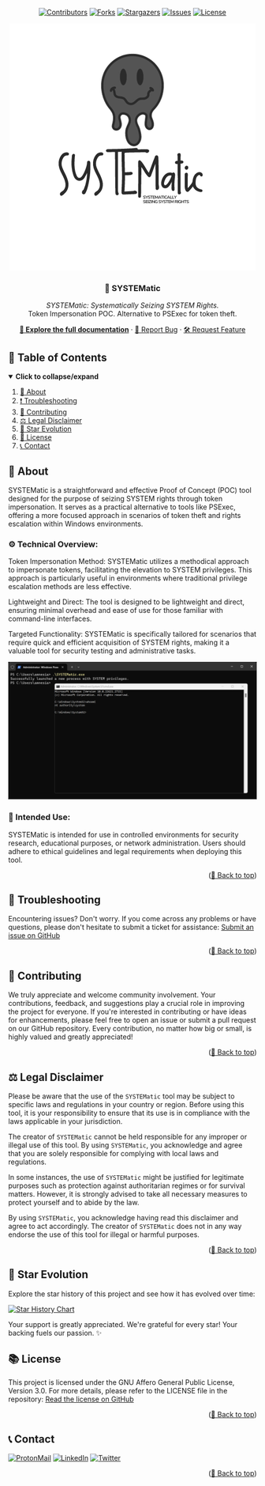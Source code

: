 <div id="top" align="center">

<!-- Shields Header -->
[![Contributors][contributors-shield]](https://github.com/franckferman/SYSTEMatic/graphs/contributors)
[![Forks][forks-shield]](https://github.com/franckferman/SYSTEMatic/network/members)
[![Stargazers][stars-shield]](https://github.com/franckferman/SYSTEMatic/stargazers)
[![Issues][issues-shield]](https://github.com/franckferman/SYSTEMatic/issues)
[![License][license-shield]](https://github.com/franckferman/SYSTEMatic/blob/stable/LICENSE)

<!-- Logo -->
<a href="https://github.com/franckferman/SYSTEMatic">
  <img src="https://raw.githubusercontent.com/franckferman/SYSTEMatic/main/docs/github/graphical_resources/Logo-Without_background-SYSTEMatic.png" alt="SYSTEMatic Logo" width="auto" height="auto">
</a>

<!-- Title & Tagline -->
<h3 align="center">👻 SYSTEMatic</h3>
<p align="center">
    <em>SYSTEMatic: Systematically Seizing SYSTEM Rights.</em>
    <br>
    Token Impersonation POC. Alternative to PSExec for token theft.
</p>

<!-- Links & Demo -->
<p align="center">
    <a href="https://github.com/franckferman/SYSTEMatic/blob/stable/README.md" class="button-style"><strong>📘 Explore the full documentation</strong></a>
    ·
    <a href="https://github.com/franckferman/SYSTEMatic/issues">🐞 Report Bug</a>
    ·
    <a href="https://github.com/franckferman/SYSTEMatic/issues">🛠️ Request Feature</a>
</p>

</div>

## 📜 Table of Contents

<details open>
  <summary><strong>Click to collapse/expand</strong></summary>
  <ol>
    <li><a href="#-about">📖 About</a></li>
    <li><a href="#-troubleshooting">❗ Troubleshooting</a></li>
    <li><a href="#-contributing">🤝 Contributing</a></li>
    <li><a href="#-legal-disclaimer">⚖️ Legal Disclaimer</a></li>
    <li><a href="#-star-evolution">🌠 Star Evolution</a></li>
    <li><a href="#-license">📜 License</a></li>
    <li><a href="#-contact">📞 Contact</a></li>
  </ol>
</details>

## 📖 About

SYSTEMatic is a straightforward and effective Proof of Concept (POC) tool designed for the purpose of seizing SYSTEM rights through token impersonation. It serves as a practical alternative to tools like PSExec, offering a more focused approach in scenarios of token theft and rights escalation within Windows environments.

### ⚙️ Technical Overview:

Token Impersonation Method: SYSTEMatic utilizes a methodical approach to impersonate tokens, facilitating the elevation to SYSTEM privileges. This approach is particularly useful in environments where traditional privilege escalation methods are less effective.

Lightweight and Direct: The tool is designed to be lightweight and direct, ensuring minimal overhead and ease of use for those familiar with command-line interfaces.

Targeted Functionality: SYSTEMatic is specifically tailored for scenarios that require quick and efficient acquisition of SYSTEM rights, making it a valuable tool for security testing and administrative tasks.

<p align="center">
  <img src="https://github.com/franckferman/SYSTEMatic/blob/main/docs/github/graphical_resources/Screenshot-SYSTEMatic_Demo.png" alt="SYSTEMatic Demo Screenshot" width="auto" height="auto">
</p>

### 🎯 Intended Use:

SYSTEMatic is intended for use in controlled environments for security research, educational purposes, or network administration. Users should adhere to ethical guidelines and legal requirements when deploying this tool.

<p align="right">(<a href="#top">🔼 Back to top</a>)</p>

## 🔧 Troubleshooting

Encountering issues? Don't worry. If you come across any problems or have questions, please don't hesitate to submit a ticket for assistance: [Submit an issue on GitHub](https://github.com/franckferman/SYSTEMatic/issues)

<p align="right">(<a href="#top">🔼 Back to top</a>)</p>

## 🤝 Contributing

We truly appreciate and welcome community involvement. Your contributions, feedback, and suggestions play a crucial role in improving the project for everyone. If you're interested in contributing or have ideas for enhancements, please feel free to open an issue or submit a pull request on our GitHub repository. Every contribution, no matter how big or small, is highly valued and greatly appreciated!

<p align="right">(<a href="#top">🔼 Back to top</a>)</p>

## ⚖️ Legal Disclaimer

Please be aware that the use of the `SYSTEMatic` tool may be subject to specific laws and regulations in your country or region. Before using this tool, it is your responsibility to ensure that its use is in compliance with the laws applicable in your jurisdiction.

The creator of `SYSTEMatic` cannot be held responsible for any improper or illegal use of this tool. By using `SYSTEMatic`, you acknowledge and agree that you are solely responsible for complying with local laws and regulations.

In some instances, the use of `SYSTEMatic` might be justified for legitimate purposes such as protection against authoritarian regimes or for survival matters. However, it is strongly advised to take all necessary measures to protect yourself and to abide by the law.

By using `SYSTEMatic`, you acknowledge having read this disclaimer and agree to act accordingly. The creator of `SYSTEMatic` does not in any way endorse the use of this tool for illegal or harmful purposes.

<p align="right">(<a href="#top">🔼 Back to top</a>)</p>

## 🌠 Star Evolution

Explore the star history of this project and see how it has evolved over time:

<a href="https://star-history.com/#franckferman/SYSTEMatic&Timeline">
  <picture>
    <source media="(prefers-color-scheme: dark)" srcset="https://api.star-history.com/svg?repos=franckferman/SYSTEMatic&type=Timeline&theme=dark" />
    <img alt="Star History Chart" src="https://api.star-history.com/svg?repos=franckferman/SYSTEMatic&type=Timeline" />
  </picture>
</a>

Your support is greatly appreciated. We're grateful for every star! Your backing fuels our passion. ✨

## 📚 License

This project is licensed under the GNU Affero General Public License, Version 3.0. For more details, please refer to the LICENSE file in the repository: [Read the license on GitHub](https://github.com/franckferman/SYSTEMatic/blob/stable/LICENSE)

<p align="right">(<a href="#top">🔼 Back to top</a>)</p>

## 📞 Contact

[![ProtonMail][protonmail-shield]](mailto:contact@franckferman.fr) 
[![LinkedIn][linkedin-shield]](https://www.linkedin.com/in/franckferman)
[![Twitter][twitter-shield]](https://www.twitter.com/franckferman)

<p align="right">(<a href="#top">🔼 Back to top</a>)</p>

<!-- MARKDOWN LINKS & IMAGES -->
<!-- https://www.markdownguide.org/basic-syntax/#reference-style-links -->
[contributors-shield]: https://img.shields.io/github/contributors/franckferman/SYSTEMatic.svg?style=for-the-badge
[contributors-url]: https://github.com/franckferman/SYSTEMatic/graphs/contributors
[forks-shield]: https://img.shields.io/github/forks/franckferman/SYSTEMatic.svg?style=for-the-badge
[forks-url]: https://github.com/franckferman/SYSTEMatic/network/members
[stars-shield]: https://img.shields.io/github/stars/franckferman/SYSTEMatic.svg?style=for-the-badge
[stars-url]: https://github.com/franckferman/SYSTEMatic/stargazers
[issues-shield]: https://img.shields.io/github/issues/franckferman/SYSTEMatic.svg?style=for-the-badge
[issues-url]: https://github.com/franckferman/SYSTEMatic/issues
[license-shield]: https://img.shields.io/github/license/franckferman/SYSTEMatic.svg?style=for-the-badge
[license-url]: https://github.com/franckferman/SYSTEMatic/blob/stable/LICENSE
[protonmail-shield]: https://img.shields.io/badge/ProtonMail-8B89CC?style=for-the-badge&logo=protonmail&logoColor=blueviolet
[linkedin-shield]: https://img.shields.io/badge/-LinkedIn-black.svg?style=for-the-badge&logo=linkedin&colorB=blue
[twitter-shield]: https://img.shields.io/badge/-Twitter-black.svg?style=for-the-badge&logo=twitter&colorB=blue
